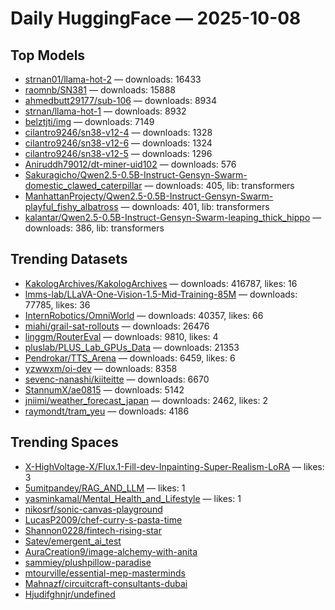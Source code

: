 # Daily HuggingFace — 2025-10-08


## Top Models
- [strnan01/llama-hot-2](https://huggingface.co/strnan01/llama-hot-2) — downloads: 16433
- [raomnb/SN381](https://huggingface.co/raomnb/SN381) — downloads: 15888
- [ahmedbutt29177/sub-106](https://huggingface.co/ahmedbutt29177/sub-106) — downloads: 8934
- [strnan/llama-hot-1](https://huggingface.co/strnan/llama-hot-1) — downloads: 8932
- [belztjti/img](https://huggingface.co/belztjti/img) — downloads: 7149
- [cilantro9246/sn38-v12-4](https://huggingface.co/cilantro9246/sn38-v12-4) — downloads: 1328
- [cilantro9246/sn38-v12-6](https://huggingface.co/cilantro9246/sn38-v12-6) — downloads: 1324
- [cilantro9246/sn38-v12-5](https://huggingface.co/cilantro9246/sn38-v12-5) — downloads: 1296
- [Aniruddh79012/dt-miner-uid102](https://huggingface.co/Aniruddh79012/dt-miner-uid102) — downloads: 576
- [Sakuragicho/Qwen2.5-0.5B-Instruct-Gensyn-Swarm-domestic_clawed_caterpillar](https://huggingface.co/Sakuragicho/Qwen2.5-0.5B-Instruct-Gensyn-Swarm-domestic_clawed_caterpillar) — downloads: 405, lib: transformers
- [ManhattanProjecty/Qwen2.5-0.5B-Instruct-Gensyn-Swarm-playful_fishy_albatross](https://huggingface.co/ManhattanProjecty/Qwen2.5-0.5B-Instruct-Gensyn-Swarm-playful_fishy_albatross) — downloads: 401, lib: transformers
- [kalantar/Qwen2.5-0.5B-Instruct-Gensyn-Swarm-leaping_thick_hippo](https://huggingface.co/kalantar/Qwen2.5-0.5B-Instruct-Gensyn-Swarm-leaping_thick_hippo) — downloads: 386, lib: transformers



## Trending Datasets
- [KakologArchives/KakologArchives](https://huggingface.co/KakologArchives/KakologArchives) — downloads: 416787, likes: 16
- [lmms-lab/LLaVA-One-Vision-1.5-Mid-Training-85M](https://huggingface.co/lmms-lab/LLaVA-One-Vision-1.5-Mid-Training-85M) — downloads: 77785, likes: 36
- [InternRobotics/OmniWorld](https://huggingface.co/InternRobotics/OmniWorld) — downloads: 40357, likes: 66
- [miahi/grail-sat-rollouts](https://huggingface.co/miahi/grail-sat-rollouts) — downloads: 26476
- [linggm/RouterEval](https://huggingface.co/linggm/RouterEval) — downloads: 9810, likes: 4
- [pluslab/PLUS_Lab_GPUs_Data](https://huggingface.co/pluslab/PLUS_Lab_GPUs_Data) — downloads: 21353
- [Pendrokar/TTS_Arena](https://huggingface.co/Pendrokar/TTS_Arena) — downloads: 6459, likes: 6
- [yzwwxm/oi-dev](https://huggingface.co/yzwwxm/oi-dev) — downloads: 8358
- [sevenc-nanashi/kiiteitte](https://huggingface.co/sevenc-nanashi/kiiteitte) — downloads: 6670
- [StannumX/ae0815](https://huggingface.co/StannumX/ae0815) — downloads: 5142
- [jniimi/weather_forecast_japan](https://huggingface.co/jniimi/weather_forecast_japan) — downloads: 2462, likes: 2
- [raymondt/tram_yeu](https://huggingface.co/raymondt/tram_yeu) — downloads: 4186



## Trending Spaces
- [X-HighVoltage-X/Flux.1-Fill-dev-Inpainting-Super-Realism-LoRA](https://huggingface.co/X-HighVoltage-X/Flux.1-Fill-dev-Inpainting-Super-Realism-LoRA) — likes: 3
- [5umitpandey/RAG_AND_LLM](https://huggingface.co/5umitpandey/RAG_AND_LLM) — likes: 1
- [yasminkamal/Mental_Health_and_Lifestyle](https://huggingface.co/yasminkamal/Mental_Health_and_Lifestyle) — likes: 1
- [nikosrf/sonic-canvas-playground](https://huggingface.co/nikosrf/sonic-canvas-playground)
- [LucasP2009/chef-curry-s-pasta-time](https://huggingface.co/LucasP2009/chef-curry-s-pasta-time)
- [Shannon0228/fintech-rising-star](https://huggingface.co/Shannon0228/fintech-rising-star)
- [Satev/emergent_ai_test](https://huggingface.co/Satev/emergent_ai_test)
- [AuraCreation9/image-alchemy-with-anita](https://huggingface.co/AuraCreation9/image-alchemy-with-anita)
- [sammiey/plushpillow-paradise](https://huggingface.co/sammiey/plushpillow-paradise)
- [mtourville/essential-mep-masterminds](https://huggingface.co/mtourville/essential-mep-masterminds)
- [Mahnazf/circuitcraft-consultants-dubai](https://huggingface.co/Mahnazf/circuitcraft-consultants-dubai)
- [Hjudifghnjr/undefined](https://huggingface.co/Hjudifghnjr/undefined)
